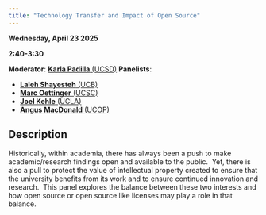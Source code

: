 ```yaml
---
title: "Technology Transfer and Impact of Open Source"
---
```


**Wednesday, April 23 2025**

**2:40-3:30**

**Moderator**: [**Karla Padilla** (UCSD)](../speakers/karla-padilla.md)
**Panelists**:

- [**Laleh Shayesteh** (UCB)](../speakers/laleh-shayesteh.md)
- [**Marc Oettinger** (UCSC)](../speakers/marc-oettinger.md)
- [**Joel Kehle** (UCLA)](../speakers/joel-kehle.md)
- [**Angus MacDonald** (UCOP)](../speakers/angus-macdonald.md)

## Description

Historically, within academia, there has always been a push to make academic/research findings open and available to the public.  Yet, there is also a pull to protect the value of intellectual property created to ensure that the university benefits from its work and to ensure continued innovation and research.  This panel explores the balance between these two interests and how open source or open source like licenses may play a role in that balance.
